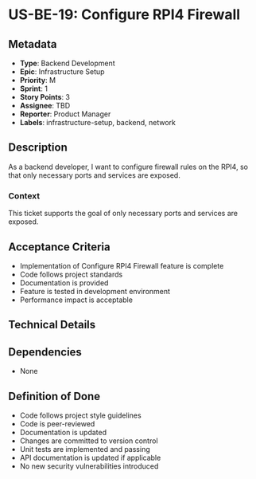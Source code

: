 # US-BE-19: Configure RPI4 Firewall

## Metadata
- **Type**: Backend Development
- **Epic**: Infrastructure Setup
- **Priority**: M
- **Sprint**: 1
- **Story Points**: 3
- **Assignee**: TBD
- **Reporter**: Product Manager
- **Labels**: infrastructure-setup, backend, network

## Description
As a backend developer, I want to configure firewall rules on the RPI4, so that only necessary ports and services are exposed.

### Context
This ticket supports the goal of only necessary ports and services are exposed.

## Acceptance Criteria
- Implementation of Configure RPI4 Firewall feature is complete
- Code follows project standards
- Documentation is provided
- Feature is tested in development environment
- Performance impact is acceptable

## Technical Details

## Dependencies
- None

## Definition of Done
- Code follows project style guidelines
- Code is peer-reviewed
- Documentation is updated
- Changes are committed to version control
- Unit tests are implemented and passing
- API documentation is updated if applicable
- No new security vulnerabilities introduced
